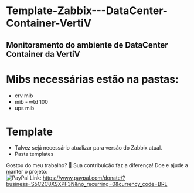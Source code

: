 # Template-Zabbix---DataCenter-Container-VertiV

## Monitoramento do ambiente de DataCenter Container da VertiV

# Mibs necessárias estão na pastas: 
- crv mib
- mib - wtd 100
- ups mib

# Template
- Talvez sejá necessário atualizar para versão do Zabbix atual.
- Pasta templates

Gostou do meu trabalho?
💖 Sua contribuição faz a diferença!
Doe e ajude a manter o projeto:  
![PayPal](https://www.paypalobjects.com/pt_BR/BR/i/btn/btn_donateCC_LG.gif)
Link: https://www.paypal.com/donate/?business=S5C2C8XSXPF3N&no_recurring=0&currency_code=BRL
